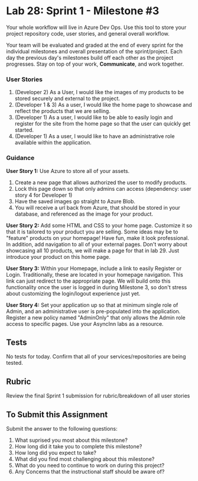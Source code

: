 # Lab 28: Sprint 1 - Milestone #3

Your whole workflow will live in Azure Dev Ops. Use this tool to store your project repository code, user stories, and general overall workflow. 

Your team will be evaluated and graded at the end of every sprint for the individual milestones and overall presentation of the sprint/project. Each day the previous day's milestones build off each other as the project progresses. Stay on top of your work, **Communicate**, and work together.


### User Stories

1. (Developer 2) As a User, I would like the images of my products to be stored securely and external to the project. 
1. (Developer 1 & 3) As a user, I would like the home page to showcase and reflect the products that we are selling.
1. (Developer 1) As a user, I would like to be able to easily login and register for the site from the home page so that the user can quickly get started.
1. (Developer 1) As a user, I would like to have an administrative role available within the application. 

### Guidance

**User Story 1:** Use Azure to store all of your assets.
1. Create a new page that allows authorized the user to modify products. 
2. Lock this page down so that only admins can access (dependency: user story 4 for Developer 1)
3. Have the saved images go straight to Azure Blob.
4. You will receive a url back from Azure, that should be stored in your database, and referenced as the image for your product. 

**User Story 2:** Add some HTML and CSS to your home page. Customize it so that it is tailored to your product you are selling. 
Some ideas may be to "feature" products on your homepage! Have fun, make it look professional. In addition, add navigation to all of your external pages. Don't worry about showcasing all 10 products, we will make a page for that in lab 29. Just introduce your product on this home page.

**User Story 3:** Within your Homepage, include a link to easily Register or Login. Traditionally, these are located in your 
homepage navigation. This link can just redirect to the appropriate page. We will build onto this functionality once the user is logged in during Milestone 3, so don't stress about customizing the login/logout experience just yet. 

**User Story 4:**  Set your application up so that at minimum single role of Admin, and an administrative user is pre-populated into the application. Register a new policy named "AdminOnly" that only allows the Admin role access to specific pages. Use your AsyncInn labs as a resource.

## Tests
No tests for today. Confirm that all of your services/repositories are being tested.

## Rubric

Review the final Sprint 1 submission for rubric/breakdown of all user stories

## To Submit this Assignment

Submit the answer to the following questions:
1. What suprised you most about this milestone?
1. How long did it take you to complete this milestone?
1. How long did you expect to take?
1. What did you find most challenging about this milestone?
1. What do you need to continue to work on during this project?
1. Any Concerns that the instructional staff should be aware of?